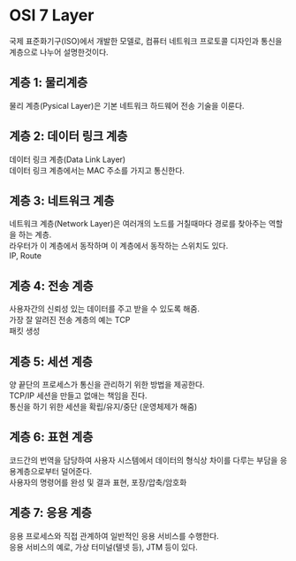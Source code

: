 # OSI 7 Layer

국제 표준화기구(ISO)에서 개발한 모델로, 컴퓨터 네트워크 프로토콜 디자인과 통신을 계층으로 나누어 설명한것이다.

## 계층 1: 물리계층 ##
물리 계층(Pysical Layer)은 기본 네트워크 하드웨어 전송 기술을 이룬다.

## 계층 2: 데이터 링크 계층 ##
데이터 링크 계층(Data Link Layer)</br>
데이터 링크 계층에서는 MAC 주소를 가지고 통신한다.

## 계층 3: 네트워크 계층 ##
네트워크 계층(Network Layer)은 여러개의 노드를 거칠때마다 경로를 찾아주는 역할을 하는 계층.</br>
라우터가 이 계층에서 동작하며 이 계층에서 동작하는 스위치도 있다.</br>
IP, Route

## 계층 4: 전송 계층 ##
사용자간의 신뢰성 있는 데이터를 주고 받을 수 있도록 해줌.</br>
가장 잘 알려진 전송 계층의 예는 TCP</br>
패킷 생성

## 계층 5: 세션 계층 ##
양 끝단의 프로세스가 통신을 관리하기 위한 방법을 제공한다.</br>
TCP/IP 세션을 만들고 없애는 책임을 진다.</br>
통신을 하기 위한 세션을 확립/유지/중단 (운영체제가 해줌)

## 계층 6: 표현 계층 ##
코드간의 번역을 담당하여 사용자 시스템에서 데이터의 형식상 차이를 다루는 부담을 응용계층으로부터 덜어준다.</br>
사용자의 명령어를 완성 및 결과 표현, 포장/압축/암호화

## 계층 7: 응용 계층 ##
응용 프로세스와 직접 관계하여 일반적인 응용 서비스를 수행한다.</br>
응용 서비스의 예로, 가상 터미널(텔넷 등), JTM 등이 있다.
